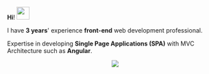 
 **Hi**! <img src="https://raw.githubusercontent.com/MartinHeinz/MartinHeinz/master/wave.gif" width="30px"> <br>

I have **3 years**' experience **front-end** web development professional.

Expertise in developing **Single Page Applications (SPA)** with MVC Architecture such as **Angular**.



<!-- <p align="center"> 
     <img align="center" src="https://komarev.com/ghpvc/?username=almas77abolfazl&color=brightgreen" /> <br> 
</p> --!>
 <p align="center"> 
  <img align="center" src="https://github-readme-stats.vercel.app/api?username=almas77abolfazl&show_icons=true&theme=dark" />
</p>





